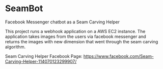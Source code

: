 # SeamBot
Facebook Messenger chatbot as a Seam Carving Helper

This project runs a webhook application on a AWS EC2 instance.
The application takes images from the users via facebook messenger
and returns the images with new dimension that went through the
seam carving algorithm.

Seam Carving Helper Facebook Page:
https://www.facebook.com/Seam-Carving-Helper-114070123299907/
